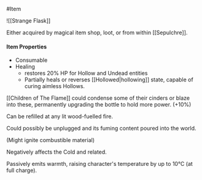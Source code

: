 #Item 

![[Strange Flask]]

Either acquired by magical item shop, loot, or from within [[Sepulchre]].
#### Item Properties
- Consumable
- Healing 
	- restores 20% HP for Hollow and Undead entities
	- Partially heals or reverses [[Hollowed|hollowing]] state, capable of curing aimless Hollows.


[[Children of The Flame]] could condense some of their cinders or blaze into these, permanently upgrading the bottle to hold more power. (+10%)


Can be refilled at any lit wood-fuelled fire.

Could possibly be unplugged and its fuming content poured into the world.

(Might ignite combustible material)

Negatively affects the Cold and related.

Passively emits warmth, raising character's temperature by up to 10°C (at full charge).

